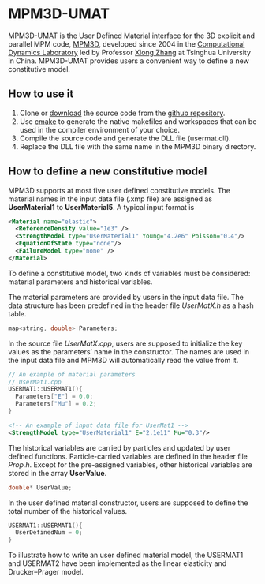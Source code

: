 # MPM3D-UMAT

MPM3D-UMAT is the User Defined Material interface for the 3D explicit and parallel MPM code, [MPM3D][mpm3d], developed since 2004 in the [Computational Dynamics Laboratory][comdyn] led by Professor [Xiong Zhang][xzhang] at Tsinghua University in China.  MPM3D-UMAT provides users a convenient way to define a new constitutive model.

## How to use it

1. Clone or [download][download] the source code from the [github repository][github-mpm3d-umat].
2. Use [cmake][cmake] to generate the native makefiles and workspaces that can be used in the compiler environment of your choice.
3. Compile the source code and generate the DLL file (usermat.dll).
4. Replace the DLL file with the same name in the MPM3D binary directory.

## How to define a new constitutive model

MPM3D supports at most five user defined constitutive models.  The material names in the input data file (.xmp file) are assigned as **UserMaterial1** to **UserMaterial5**. A typical input format is

```xml
<Material name="elastic">
  <ReferenceDensity value="1e3" />
  <StrengthModel type="UserMaterial1" Young="4.2e6" Poisson="0.4"/>
  <EquationOfState type="none"/>
  <FailureModel type="none" />
</Material>
```

To define a constitutive model, two kinds of variables must be considered: material parameters and historical variables. 



The material parameters are provided by users in the input data file.  The data structure has been predefined in the header file *UserMatX.h* as a hash table.

```c++
map<string, double> Parameters;
```

In the source file *UserMatX.cpp*, users are supposed to initialize the key values as the parameters’ name in the constructor. The names are used in the input data file and MPM3D will automatically read the value from it.

```c++
// An example of material parameters
// UserMat1.cpp 
USERMAT1::USERMAT1(){
  Parameters["E"] = 0.0;
  Parameters["Mu"] = 0.2;
}
```

```xml
<!-- An example of input data file for UserMat1 -->
<StrengthModel type="UserMaterial1" E="2.1e11" Mu="0.3"/>
```



The historical variables are carried by particles and updated by user defined functions. Particle-carried variables are defined in the header file *Prop.h*. Except for the pre-assigned variables, other historical variables are stored in the array **UserValue**.

```c++
double* UserValue;
```

In the user defined material constructor, users are supposed to define the total number of the historical values.

``` c++
USERMAT1::USERMAT1(){
  UserDefinedNum = 0;
}
```

To illustrate how to write an user defined material model, the USERMAT1 and USERMAT2 have been implemented as the linear elasticity and Drucker–Prager model.

[cmake]:https://cmake.org/
[mpm3d]:http://comdyn.hy.tsinghua.edu.cn/show/software/581-mpm3d-install
[comdyn]:http://comdyn.hy.tsinghua.edu.cn/english
[xzhang]:http://comdyn.hy.tsinghua.edu.cn/english/xzhang
[github-mpm3d-umat]:https://github.com/xzhang66/MPM3D-UMAT
[download]:https://github.com/xzhang66/MPM3D-UMAT/archive/master.zip

